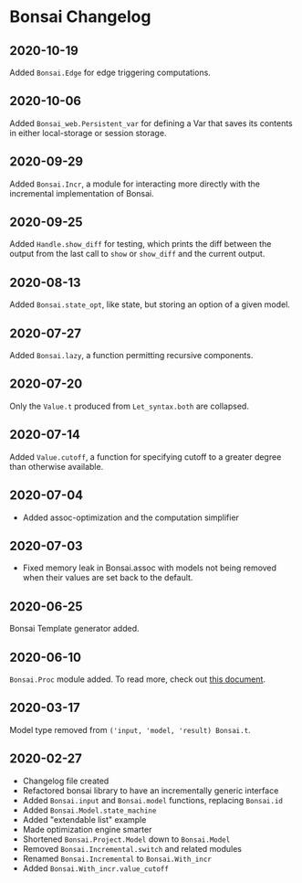 # Bonsai Changelog
<!-- Change-log notes go in this file, with newer dates at the _top_  --> 

## 2020-10-19
Added `Bonsai.Edge` for edge triggering computations.

## 2020-10-06
Added `Bonsai_web.Persistent_var` for defining a Var that saves its contents in
either local-storage or session storage.

## 2020-09-29
Added `Bonsai.Incr`, a module for interacting more directly with the
incremental implementation of Bonsai.

## 2020-09-25
Added `Handle.show_diff` for testing, which prints the diff between the output
from the last call to `show` or `show_diff` and the current output.

## 2020-08-13
Added `Bonsai.state_opt`, like state, but storing an option of a given model.

## 2020-07-27
Added `Bonsai.lazy`, a function permitting recursive components.

## 2020-07-20
Only the `Value.t` produced from `Let_syntax.both` are collapsed.

## 2020-07-14
Added `Value.cutoff`, a function for specifying cutoff to a greater degree than 
otherwise available.

## 2020-07-04
- Added assoc-optimization and the computation simplifier

## 2020-07-03
- Fixed memory leak in Bonsai.assoc with models not being removed 
  when their values are set back to the default.

## 2020-06-25
Bonsai Template generator added.

## 2020-06-10
`Bonsai.Proc` module added.  To read more, check out
[this document](./docs/proc.md).

## 2020-03-17
Model type removed from `('input, 'model, 'result) Bonsai.t`.

## 2020-02-27

- Changelog file created
- Refactored bonsai library to have an incrementally generic interface
- Added `Bonsai.input` and `Bonsai.model` functions, replacing `Bonsai.id`
- Added `Bonsai.Model.state_machine`
- Added "extendable list" example
- Made optimization engine smarter
- Shortened `Bonsai.Project.Model` down to `Bonsai.Model`
- Removed `Bonsai.Incremental.switch` and related modules
- Renamed `Bonsai.Incremental` to `Bonsai.With_incr`
- Added `Bonsai.With_incr.value_cutoff`
